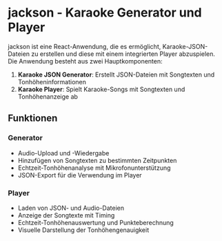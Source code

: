 # jackson - Karaoke Generator und Player

jackson ist eine React-Anwendung, die es ermöglicht, Karaoke-JSON-Dateien zu erstellen und diese mit
einem integrierten Player abzuspielen. Die Anwendung besteht aus zwei Hauptkomponenten:

1. **Karaoke JSON Generator**: Erstellt JSON-Dateien mit Songtexten und Tonhöheninformationen
2. **Karaoke Player**: Spielt Karaoke-Songs mit Songtexten und Tonhöhenanzeige ab

## Funktionen

### Generator

- Audio-Upload und -Wiedergabe
- Hinzufügen von Songtexten zu bestimmten Zeitpunkten
- Echtzeit-Tonhöhenanalyse mit Mikrofonunterstützung
- JSON-Export für die Verwendung im Player

### Player

- Laden von JSON- und Audio-Dateien
- Anzeige der Songtexte mit Timing
- Echtzeit-Tonhöhenauswertung und Punkteberechnung
- Visuelle Darstellung der Tonhöhengenauigkeit


